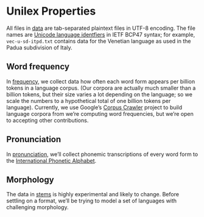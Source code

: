 # Unilex Properties

All files in [data](data/) are tab-separated plaintext files in
UTF-8 encoding. The file names are [Unicode language
identfiers](http://unicode.org/reports/tr35/#Unicode_language_identifier)
in IETF BCP47 syntax; for example, `vec-u-sd-itpd.txt` contains
data for the Venetian language as used in the Padua subdivision of Italy.


## Word frequency

In [frequency](data/frequency/), we collect data how often each word
form appears per billion tokens in a language corpus. (Our corpora are
actually much smaller than a billion tokens, but their size varies a lot
depending on the language; so we scale the numbers to a hypothetical
total of one billion tokens per language). Currently, we use Google’s
[Corpus Crawler](https://github.com/googlei18n/corpuscrawler) project
to build language corpora from we’re computing word frequencies, but
we’re open to accepting other contributions.


## Pronunciation

In [pronunciation](data/pronunciation/), we’ll collect phonemic transcriptions
of every word form to the
[International Phonetic Alphabet](https://en.wikipedia.org/wiki/International_Phonetic_Alphabet).


## Morphology

The data in [stems](data/stems/) is highly experimental and
likely to change. Before settling on a format, we’ll be trying to model
a set of languages with challenging morphology.
